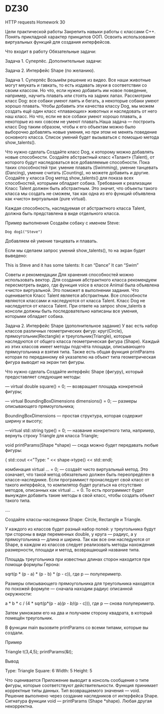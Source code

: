 # DZ30
HTTP requests Homework 30

Цели практической работы
Закрепить навыки работы с классами C++.
Понять прикладной характер принципов ООП.
Освоить использование виртуальных функций для создания интерфейсов.


Что входит в работу
Обязательные задачи:

Задача 1. Суперпёс.
Дополнительные задачи:

Задача 2. Интерфейс Shape (по желанию).


Задача 1. Суперпёс
Возьмём решение из видео. Все наши животные могут мяукать и гавкать, то есть издавать звуки в соответствии со своим классом. Но что, если нужно добавить им новое поведение, например, научить плавать или стоять на задних лапах. Рассмотрим класс Dog: все собаки умеют лаять и бегать, а некоторые собаки умеют хорошо плавать. Чтобы добавить эти качества классу Dog, мы можем создать ещё один класс «плавающих» животных и наследовать от него наш класс. Но что, если не все собаки умеют хорошо плавать, а некоторые из них совсем не умеют плавать.Наша задача — построить класс Dog таким образом, чтобы к его объектам можно было выборочно добавлять новые умения, но при этом не менять поведение основного класса. Список умений будет вызываться с помощью метода show_talents().

Что нужно сделать
Создайте класс Dog, к которому можно добавлять новые способности.
Создайте абстрактный класс «Талант» (Talent), от которого будут наследоваться все добавляемые способности. Пока таких способностей три: умение плавать (Swimming), умение танцевать (Dancing), умение считать (Counting), но можете добавить и другие.
Создайте у класса Dog метод show_talents() для показа всех способностей, которыми обладает собака.
Требования к реализации
Класс Talent должен быть абстрактным. Это значит, что объекты такого класса мы создать не сможем, так как одна из его функций объявлена как «чисто» виртуальная (pure virtual).

Каждая способность, наследуемая от абстрактного класса Talent, должна быть представлена в виде отдельного класса.

Пример выполнения
Создаём собаку с именем Steve:

    Dog dog1("Steve")

Добавляем ей умение танцевать и плавать.

Если мы сделаем запрос умений show_talents(), то на экран будет выведено:

This is Steve and it has some talents: 
            It can “Dance” 
            It can “Swim”

Советы и рекомендации
Для хранения способностей можно использовать вектор.
Для создания абстрактного класса рекомендуем пересмотреть видео, где функция voice в классе Animal была объявлена «чисто» виртуальной. Это поможет в выполнении задания.
Что оценивается
Класс Talent является абстрактным.
Все способности являются классами и наследуются от класса Talent.
Класс Dog не наследуется от класса Talent.
При ответе на запрос show_talents в консоли должны быть последовательно написаны все умения, которыми обладает собака.


Задача 2. Интерфейс Shape (дополнительное задание)
У вас есть набор классов различных геометрических фигур: круг(Circle), прямоугольник(Rectangle) и треугольник(Triangle), которые наследуются от общего класса геометрическая фигура (Shape). Каждый из этих классов имеет методы подсчёта площади, описывающего прямоугольника и взятия типа. Также есть общая функция printParams которая по переданному ей указателю на объект типа геометрическая фигура выводит на экран тип фигуры.

Что нужно сделать
Создайте интерфейс Shape (фигуру), который предоставляет следующие методы:

— virtual double square() = 0; — возвращает площадь конкретной фигуры;

— virtual BoundingBoxDimensions dimensions() = 0; — размеры описывающего прямоугольника;

BoundingBoxDimensions — простая структура, которая содержит ширину и высоту;

—virtual std::string type() = 0; — название конкретного типа, например, вернуть строку Triangle для класса Triangle;

void printParams(Shape *shape) — сюда можно будет передавать любые фигуры:

{ 
   std::cout <<"Type: " << shape->type() << std::endl;

комбинация virtual … = 0; — создаёт чисто виртуальный метод. Это означает, что такой метод обязательно должен быть переопредёлен в классе-наследнике. Если программист пронаследует свой класс от такого интерфейса, то компилятор будет ругаться на отсутствие методов, описанных как virtual … = 0. То есть программист будет вынужден добавить такие методы в свой класс, чтобы создать объект такого типа.

   ….

Создайте классы-наследники Shape: Circle, Rectangle и Triangle.

У каждого из классов будет разный набор полей: у треугольника будут три стороны в виде переменных double, у круга — радиус, а у прямоугольника — длина и ширина. Так как все они наследуются от Shape, в каждом из классов следует реализовать методы нахождения размерности, площади и метод, возвращающий название типа.

Площадь треугольника при известных длинах сторон находится при помощи формулы Герона:

sqrt(p * (p - a) * (p - b) * (p - c)), где p — полупериметр.

Размеры описывающего прямоугольника для треугольника находятся по похожей формуле — сначала находим радиус описанной окружности:

a * b * c / (4 * sqrt(p*(p - a)*(p - b)*(p - c))), где р — снова полупериметр.

Затем умножаем его на два и получаем сторону квадрата, в который помещён треугольник.

В функции main вызовите printParams со всеми типами, которые вы создали.

Пример

Triangle t(3,4,5); 
    printParams(&t);

Вывод

Type: Triangle 
Square: 6 
Width: 5 
Height: 5

Что оценивается
Приложение выводит в консоль сообщения о типе фигуры, которые соответствуют действительности.
Функция принимает корректные типы данных. Тип возвращаемого значения — void.
Решение выполнено через создание наследников от интерфейса Shape.
Сигнатура функции void — printParams (Shape *shape). Любая другая некорректна.
